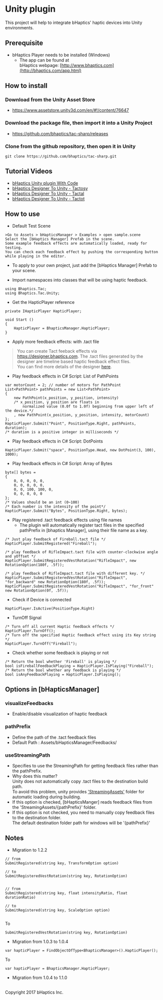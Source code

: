 # Unity plugin
This project will help to integrate bHaptics' haptic devices into Unity environments. 

## Prerequisite
* bHaptics Player needs to be installed (Windows)
   * The app can be found at <br/>
   bHaptics webpage: [http://www.bhaptics.com](http://bhaptics.com/app.html)

## How to install
### Download from the Unity Asset Store 
* https://www.assetstore.unity3d.com/en/#!/content/76647

### Download the package file, then import it into a Unity Project
* https://github.com/bhaptics/tac-sharp/releases
  
### Clone from the github repository, then open it in Unity

```
git clone https://github.com/bhaptics/tac-sharp.git
```

## Tutorial Videos
* [bHaptics Unity plugin With Code](https://youtu.be/zHoJANhfwpk)	
* [bHaptics Designer To Unity - Tactosy](https://youtu.be/eateHpUKC4s)
* [bHaptics Designer To Unity - Tactal](https://youtu.be/sj7IqgFn_iw)
* [bHaptics Designer To Unity - Tactot](https://youtu.be/MvhrSCwS2Wg)
	
## How to use
* Default Test Scene 

```
>Go to Assets > bHapticsManager > Examples > open sample.scene
Select the [bHaptics Manager] Prefab in the scene.
Some example feedback effects are automatically loaded, ready for testing.
You can check each feedback effect by pushing the corresponding button while playing in the editor.
```

* To apply to your own project, just add the [bHaptics Manager] Prefab to your scene.


* Import namespaces into classes that will be using haptic feedback.

```
using Bhaptics.Tac;
using Bhaptics.Tac.Unity;
```
  
* Get the HapticPlayer reference

```
private IHapticPlayer HapticPlayer;
	 
void Start ()
{
    HapticPlayer = BhapticsManager.HapticPlayer;
}
```
    
* Apply more feedback effects: with .tact file
  
>You can create Tact feeback effects via https://designer.bhaptics.com. The .tact files generated by the designer are timeline based haptic feedback effect files.<br/>
You can find more details of the designer [here](http://bhaptics.com/studio.html).<br/>


* Play feedback effects in C# Script: List of PathPoints

```
var motorCount = 2; // number of motors for PathPoint
List<PathPoint> pathPoints = new List<PathPoint>
{
    new PathPoint(x_position, y_position, intensity)
    /* x_position, y_position are floats in
        normalized value (0.0f to 1.0f) beginning from upper left of the device.*/
    , new PathPoint(x_position, y_position, intensity, motorCount)
};
HapticPlayer.Submit("Point", PositionType.Right, pathPoints, duration);
/* duration is a positive integer in milliseconds */
```
	
	
* Play feedback effects in C# Script: DotPoints

```
HapticPlayer.Submit("space", PositionType.Head, new DotPoint(3, 100), 1000);
```


* Play feedback effects in C# Script: Array of Bytes

```
byte[] bytes =
{
    0, 0, 0, 0, 0,
    0, 0, 0, 0, 0,
    0, 0, 100, 100, 0,
    0, 0, 0, 0, 0
}; 
/* Values should be an int (0~100)
/* Each number is the intensity of the point*/
HapticPlayer.Submit("Bytes", PositionType.Right, bytes);
```

* Play registered .tact feedback effects using file names
   * The plugin will automatically register tact files in the specified pathPrefix in [bhaptics Manager], using their file name as a key.

```
/* Just play feedback of Fireball.tact file */
HapticPlayer.SubmitRegistered("Fireball");

/* play feedback of RifleImpact.tact file with counter-clockwise angle and yOffset */
HapticPlayer.SubmitRegisteredVestRotation("RifleImpact", new RotationOption(180f, .5f));

/* play feedback of RifleImpact.tact file with different key. */
HapticPlayer.SubmitRegisteredVestRotation("RifleImpact", "for_backward" new RotationOption(180f, .5f));
HapticPlayer.SubmitRegisteredVestRotation("RifleImpact", "for_front" new RotationOption(0f, .5f));
```

* Check if Device is connected

```
HapticPlayer.IsActive(PositionType.Right)
```


* TurnOff Signal

```
/* Turn off all current Haptic feedback effects */
HapticPlayer.TurnOff();
/* Turn off the specified Haptic feedback effect using its Key string */
HapticPlayer.TurnOff("Fireball");
```

* Check whether some feedback is playing or not

```
/* Return the bool whether 'Fireball' is playing */
bool isFireballFeedbackPlaying = HapticPlayer.IsPlaying("Fireball");
/* Return the bool whether any feedback is playing */
bool isAnyFeedbackPlaying = HapticPlayer.IsPlaying();
```

## Options in [bHapticsManager]
### visualizeFeedbacks 
* Enable/disable visualization of haptic feedback

### pathPrefix 
* Define the path of the .tact feedback files
* Default Path : Assets/bHapticsManager/Feedbacks/

### useStreamingPath 
* Specifies to use the StreamingPath for getting feedback files rather than the pathPrefix.
* Why does this matter? <br/> Unity does not automatically copy .tact files to the destination build path. <br/>
To avoid this problem, unity provides ['StreamingAssets'](https://docs.unity3d.com/ScriptReference/Application-streamingAssetsPath.html) folder for automatic loading during building.
* If this option is checked, [bHapticsManger] reads feedback files from the 'StreamingAssets/{pathPrefix}' folder.
* If this option is not checked, you need to manually copy feedback files to the destination folder. <br/>
The default destination folder path for windows will be '{pathPrefix}'

## Notes
* Migration to 1.2.2 

```
// from 
SubmitRegistered(string key, TransformOption option)

// to 
SubmitRegisteredVestRotation(string key, RotationOption)


// from
SubmitRegistered(string key, float intensityRatio, float durationRatio)

// to
SubmitRegistered(string key, ScaleOption option)
 
```

To

```
SubmitRegisteredVestRotation(string key, RotationOption)

```




* Migration from 1.0.3 to 1.0.4

```
var hapticPlayer = FindObjectOfType<BhapticsManager>().HapticPlayer();
```

To 

```
var hapticPlayer = BhapticsManager.HapticPlayer;
```

* Migration from 1.0.4 to 1.1.0

<br>
Copyright 2017 bHaptics Inc.
